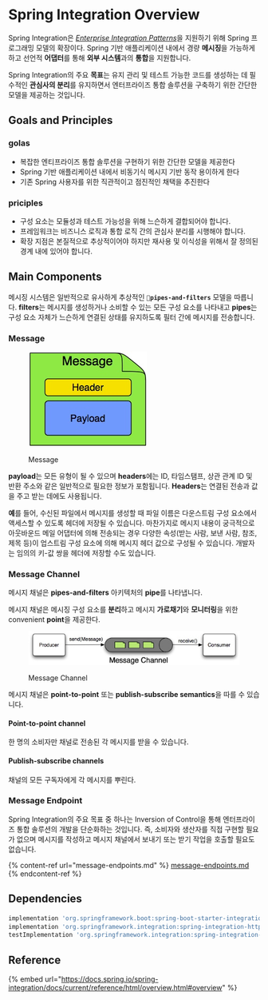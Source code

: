 # Spring Integration Overview

Spring Integration은 [_Enterprise Integration Patterns_](https://en.wikipedia.org/wiki/Enterprise\_Integration\_Patterns)을 지원하기 위해 Spring 프로그래밍 모델의 확장이다. Spring 기반 애플리케이션 내에서 경량 **메시징**을 가능하게 하고 선언적 **어댑터**를 통해 **외부 시스템**과의 **통합**을 지원합니다.&#x20;

Spring Integration의 주요 **목표**는 유지 관리 및 테스트 가능한 코드를 생성하는 데 필수적인 **관심사의 분리**를 유지하면서 엔터프라이즈 통합 솔루션을 구축하기 위한 간단한 모델을 제공하는 것입니다.

## Goals and Principles

### golas

* 복잡한 엔티프라이즈 통합 솔루션을 구현하기 위한 간단한 모델을 제공한다
* Spring 기반 애플리케이션 내에서 비동기식 메시지 기반 동작 용이하게 한다
* 기존 Spring 사용자를 위한 직관적이고 점진적인 채택을 추진한다

### priciples

* 구성 요소는 모듈성과 테스트 가능성을 위해 느슨하게 결합되어야 합니다.
* 프레임워크는 비즈니스 로직과 통합 로직 간의 관심사 분리를 시행해야 합니다.
* 확장 지점은 본질적으로 추상적이어야 하지만 재사용 및 이식성을 위해서 잘 정의된 경계 내에 있어야 합니다.

## Main Components

메시징 시스템은 일반적으로 유사하게 추상적인 ``**`pipes-and-filters`** 모델을 따릅니다.  **filters**는 메시지를 생성하거나 소비할 수 있는 모든 구성 요소를 나타내고 **pipes**는 구성 요소 자체가 느슨하게 연결된 상태를 유지하도록 필터 간에 메시지를 전송합니다.

### Message

<figure><img src="../../../.gitbook/assets/image (4).png" alt=""><figcaption><p>Message</p></figcaption></figure>

**payload**는 모든 유형이 될 수 있으며 **headers**에는 ID, 타임스탬프, 상관 관계 ID 및 반환 주소와 같은 일반적으로 필요한 정보가 포함됩니다. **Headers**는 연결된 전송과 값을 주고 받는 데에도 사용됩니다.



**예**를 들어, 수신된 파일에서 메시지를 생성할 때 파일 이름은 다운스트림 구성 요소에서 액세스할 수 있도록 헤더에 저장될 수 있습니다. 마찬가지로 메시지 내용이 궁극적으로 아웃바운드 메일 어댑터에 의해 전송되는 경우 다양한 속성(받는 사람, 보낸 사람, 참조, 제목 등)이 업스트림 구성 요소에 의해 메시지 헤더 값으로 구성될 수 있습니다. 개발자는 임의의 키-값 쌍을 헤더에 저장할 수도 있습니다.

### Message Channel

메시지 채널은 **pipes-and-filters** 아키텍처의 **pipe**를 나타냅니다.&#x20;

메시지 채널은 메시징 구성 요소를 **분리**하고 메시지 **가로채기**와 **모니터링**을 위한 convenient **point**을 제공한다.

<figure><img src="../../../.gitbook/assets/image (5).png" alt=""><figcaption><p>Message Channel</p></figcaption></figure>

메시지 채널은 **point-to-point** 또는 **publish-subscribe semantics**을 따를 수 있습니다.

#### Point-to-point channel

한 명의 소비자만 채널로 전송된 각 메시지를 받을 수 있습니다.

#### Publish-subscribe channels

채널의 모든 구독자에게 각 메시지를 뿌린다.&#x20;

### Message Endpoint

Spring Integration의 주요 목표 중 하나는 Inversion of Control을 통해 엔터프라이즈 통합 솔루션의 개발을 단순화하는 것입니다. 즉, 소비자와 생산자를 직접 구현할 필요가 없으며 메시지를 작성하고 메시지 채널에서 보내기 또는 받기 작업을 호출할 필요도 없습니다.



{% content-ref url="message-endpoints.md" %}
[message-endpoints.md](message-endpoints.md)
{% endcontent-ref %}

##

## Dependencies

```groovy
implementation 'org.springframework.boot:spring-boot-starter-integration'
implementation 'org.springframework.integration:spring-integration-http'
testImplementation 'org.springframework.integration:spring-integration-test'
```

## Reference

{% embed url="https://docs.spring.io/spring-integration/docs/current/reference/html/overview.html#overview" %}
